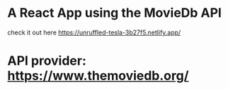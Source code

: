 # A React App using the MovieDb API
check it out here https://unruffled-tesla-3b27f5.netlify.app/

# API provider: https://www.themoviedb.org/
